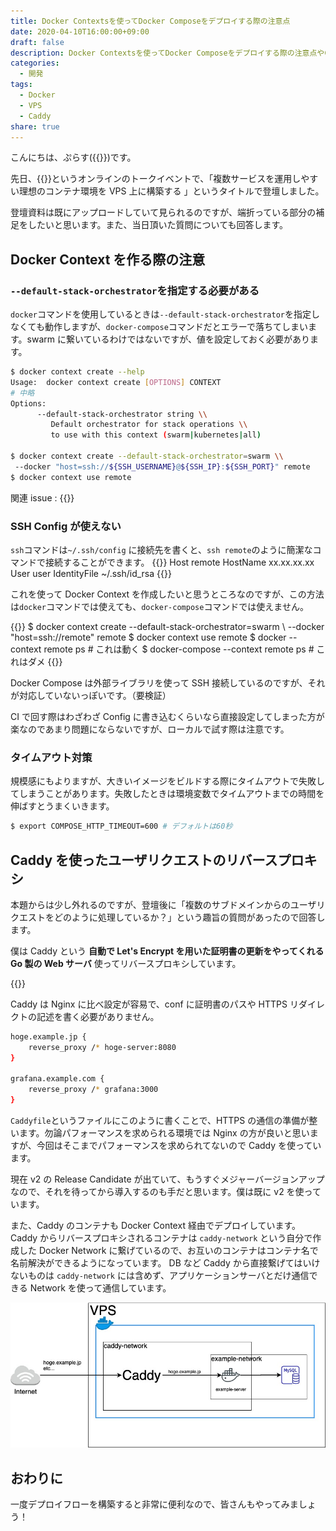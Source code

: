 ```yaml
---
title: Docker Contextsを使ってDocker Composeをデプロイする際の注意点
date: 2020-04-10T16:00:00+09:00
draft: false
description: Docker Contextsを使ってDocker Composeをデプロイする際の注意点やCaddyを使ってユーザのリクエストをリバースプロキシする方法について解説しています。
categories:
  - 開発
tags:
  - Docker
  - VPS
  - Caddy
share: true
---
```


こんにちは、ぷらす({{<link href="https://twitter.com/p1ass" text="@p1ass" >}})です。

先日、{{<link href="https://camphor.connpass.com/event/167947/" text="CAMPHOR- DAY 2020" >}}というオンラインのトークイベントで、「複数サービスを運用しやすい理想のコンテナ環境を VPS 上に構築する 」というタイトルで登壇しました。

登壇資料は既にアップロードしていて見られるのですが、端折っている部分の補足をしたいと思います。また、当日頂いた質問についても回答します。

<script async class="speakerdeck-embed" data-id="388f5d3e4da2482ba946db5c2f84d480" data-ratio="1.33333333333333" src="//speakerdeck.com/assets/embed.js"></script>

<!--more-->

## Docker Context を作る際の注意

### `--default-stack-orchestrator`を指定する必要がある

`docker`コマンドを使用しているときは`--default-stack-orchestrator`を指定しなくても動作しますが、`docker-compose`コマンドだとエラーで落ちてしまいます。swarm に繋いているわけではないですが、値を設定しておく必要があります。

```bash
$ docker context create --help
Usage:  docker context create [OPTIONS] CONTEXT
# 中略
Options:
      --default-stack-orchestrator string \\
         Default orchestrator for stack operations \\
         to use with this context (swarm|kubernetes|all)

$ docker context create --default-stack-orchestrator=swarm \\
 --docker "host=ssh://${SSH_USERNAME}@${SSH_IP}:${SSH_PORT}" remote
$ docker context use remote
```

関連 issue : {{<link href="https://github.com/docker/compose/issues/7319" text="Failed to execute script docker-compose when doing docker-compose up on SSH context" >}}

### SSH Config が使えない

`ssh`コマンドは`~/.ssh/config` に接続先を書くと、`ssh remote`のように簡潔なコマンドで接続することができます。
{{<highlight bash >}}
Host remote
HostName xx.xx.xx.xx
User user
IdentityFile ~/.ssh/id_rsa
{{</highlight >}}

これを使って Docker Context を作成したいと思うところなのですが、この方法は`docker`コマンドでは使えても、`docker-compose`コマンドでは使えません。

{{<highlight bash >}}
$ docker context create --default-stack-orchestrator=swarm \\
 --docker "host=ssh://remote" remote
$ docker context use remote
$ docker --context remote ps # これは動く
$ docker-compose --context remote ps # これはダメ
{{</highlight >}}

Docker Compose は外部ライブラリを使って SSH 接続しているのですが、それが対応していないっぽいです。（要検証）

CI で回す際はわざわざ Config に書き込むくらいなら直接設定してしまった方が楽なのであまり問題にならないですが、ローカルで試す際は注意です。

### タイムアウト対策

規模感にもよりますが、大きいイメージをビルドする際にタイムアウトで失敗してしまうことがあります。失敗したときは環境変数でタイムアウトまでの時間を伸ばすとうまくいきます。

```bash
$ export COMPOSE_HTTP_TIMEOUT=600 # デフォルトは60秒
```

## Caddy を使ったユーザリクエストのリバースプロキシ

本題からは少し外れるのですが、登壇後に「複数のサブドメインからのユーザリクエストをどのように処理しているか？」という趣旨の質問があったので回答します。

僕は Caddy という **自動で Let's Encrypt を用いた証明書の更新をやってくれる Go 製の Web サーバ** 使ってリバースプロキシしています。

{{<ex-link url="https://caddyserver.com/" >}}

Caddy は Nginx に比べ設定が容易で、conf に証明書のパスや HTTPS リダイレクトの記述を書く必要がありません。

```bash
hoge.example.jp {
	reverse_proxy /* hoge-server:8080
}

grafana.example.com {
	reverse_proxy /* grafana:3000
}
```

`Caddyfile`というファイルにこのように書くことで、HTTPS の通信の準備が整います。勿論パフォーマンスを求められる環境では Nginx の方が良いと思いますが、今回はそこまでパフォーマンスを求められてないので Caddy を使っています。

現在 v2 の Release Candidate が出ていて、もうすぐメジャーバージョンアップなので、それを待ってから導入するのも手だと思います。僕は既に v2 を使っています。

また、Caddy のコンテナも Docker Context 経由でデプロイしています。  
Caddy からリバースプロキシされるコンテナは `caddy-network` という自分で作成した Docker Network に繋げているので、お互いのコンテナはコンテナ名で名前解決ができるようになっています。
DB など Caddy から直接繋げてはいけないものは `caddy-network` には含めず、アプリケーションサーバとだけ通信できる Network を使って通信しています。

![Caddyのリバースプロキシの図](caddy.jpg)

## おわりに

一度デプロイフローを構築すると非常に便利なので、皆さんもやってみましょう！
